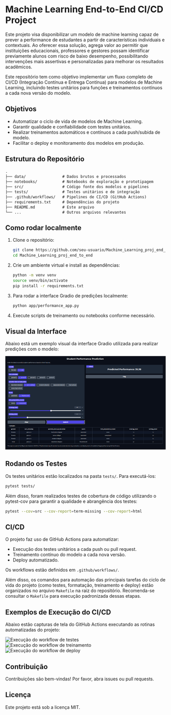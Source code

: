 # Machine Learning End-to-End CI/CD Project

Este projeto visa disponibilizar um modelo de machine learning capaz de prever a performance de estudantes a partir de características individuais e contextuais. Ao oferecer essa solução, agrega valor ao permitir que instituições educacionais, professores e gestores possam identificar previamente alunos com risco de baixo desempenho, possibilitando intervenções mais assertivas e personalizadas para melhorar os resultados acadêmicos.

Este repositório tem como objetivo implementar um fluxo completo de CI/CD (Integração Contínua e Entrega Contínua) para modelos de Machine Learning, incluindo testes unitários para funções e treinamentos contínuos a cada nova versão do modelo.


## Objetivos

- Automatizar o ciclo de vida de modelos de Machine Learning.
- Garantir qualidade e confiabilidade com testes unitários.
- Realizar treinamentos automáticos e contínuos a cada push/subida de modelo.
- Facilitar o deploy e monitoramento dos modelos em produção.

## Estrutura do Repositório

```
.
├── data/                # Dados brutos e processados
├── notebooks/           # Notebooks de exploração e prototipagem
├── src/                 # Código fonte dos modelos e pipelines
├── tests/               # Testes unitários e de integração
├── .github/workflows/   # Pipelines de CI/CD (GitHub Actions)
├── requirements.txt     # Dependências do projeto
├── README.md            # Este arquivo
└── ...                  # Outros arquivos relevantes
```

## Como rodar localmente

1. Clone o repositório:
   ```bash
   git clone https://github.com/seu-usuario/Machine_Learning_proj_end_to_end.git
   cd Machine_Learning_proj_end_to_end
   ```

2. Crie um ambiente virtual e install as dependências:
   ```bash
   python -m venv venv
   source venv/bin/activate
   pip install -r requirements.txt
   ```

3. Para rodar a interface Gradio de predições localmente:
   ```bash
   python app/performance_app.py
   ```

4. Execute scripts de treinamento ou notebooks conforme necessário.



## Visual da Interface

Abaixo está um exemplo visual da interface Gradio utilizada para realizar predições com o modelo:

![Exemplo da interface Gradio](img/print_UI.png)

## Rodando os Testes

Os testes unitários estão localizados na pasta `tests/`. Para executá-los:

```bash
pytest tests/
```

Além disso, foram realizados testes de cobertura de código utilizando o pytest-cov para garantir a qualidade e abrangência dos testes:

```bash
pytest --cov=src --cov-report=term-missing --cov-report=html
```

## CI/CD

O projeto faz uso de GitHub Actions para automatizar:

- Execução dos testes unitários a cada push ou pull request.
- Treinamento contínuo do modelo a cada nova versão.
- Deploy automatizado.

Os workflows estão definidos em `.github/workflows/`.

Além disso, os comandos para automação das principais tarefas do ciclo de vida do projeto (como testes, formatação, treinamento e deploy) estão organizados no arquivo `Makefile` na raiz do repositório. Recomenda-se consultar o `Makefile` para execução padronizada dessas etapas.

## Exemplos de Execução do CI/CD

Abaixo estão capturas de tela do GitHub Actions executando as rotinas automatizadas do projeto:

![Execução do workflow de testes](img/github_actions_tests.png)
![Execução do workflow de treinamento](img/github_actions_train.png)
![Execução do workflow de deploy](img/github_actions_deploy.png)

## Contribuição

Contribuições são bem-vindas! Por favor, abra issues ou pull requests.

## Licença

Este projeto está sob a licença MIT.